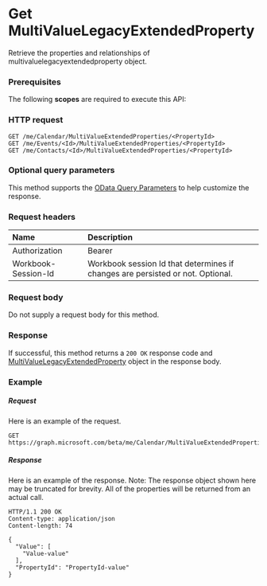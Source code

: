 # Get MultiValueLegacyExtendedProperty

Retrieve the properties and relationships of multivaluelegacyextendedproperty object.
### Prerequisites
The following **scopes** are required to execute this API: 
### HTTP request
<!-- { "blockType": "ignored" } -->
```http
GET /me/Calendar/MultiValueExtendedProperties/<PropertyId>
GET /me/Events/<Id>/MultiValueExtendedProperties/<PropertyId>
GET /me/Contacts/<Id>/MultiValueExtendedProperties/<PropertyId>
```
### Optional query parameters
This method supports the [OData Query Parameters](http://graph.microsoft.io/docs/overview/query_parameters) to help customize the response.

### Request headers
| Name      |Description|
|:----------|:----------|
| Authorization  | Bearer <code>|
| Workbook-Session-Id  | Workbook session Id that determines if changes are persisted or not. Optional.|

### Request body
Do not supply a request body for this method.
### Response
If successful, this method returns a `200 OK` response code and [MultiValueLegacyExtendedProperty](../resources/multivaluelegacyextendedproperty.md) object in the response body.
### Example
##### Request
Here is an example of the request.
<!-- {
  "blockType": "request",
  "name": "get_multivaluelegacyextendedproperty"
}-->
```http
GET https://graph.microsoft.com/beta/me/Calendar/MultiValueExtendedProperties/<PropertyId>
```
##### Response
Here is an example of the response. Note: The response object shown here may be truncated for brevity. All of the properties will be returned from an actual call.
<!-- {
  "blockType": "response",
  "truncated": true,
  "@odata.type": "microsoft.graph.MultiValueLegacyExtendedProperty"
} -->
```http
HTTP/1.1 200 OK
Content-type: application/json
Content-length: 74

{
  "Value": [
    "Value-value"
  ],
  "PropertyId": "PropertyId-value"
}
```

<!-- uuid: 8fcb5dbc-d5aa-4681-8e31-b001d5168d79
2015-10-25 14:57:30 UTC -->
<!-- {
  "type": "#page.annotation",
  "description": "Get MultiValueLegacyExtendedProperty",
  "keywords": "",
  "section": "documentation",
  "tocPath": ""
}-->